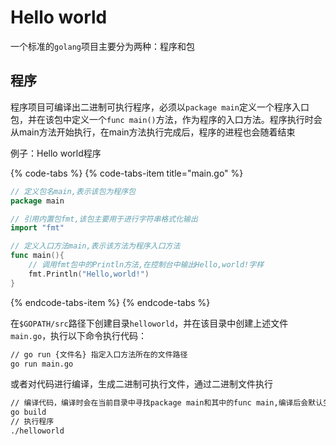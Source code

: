 # Hello world

一个标准的`golang`项目主要分为两种：程序和包

## 程序

程序项目可编译出二进制可执行程序，必须以`package main`定义一个程序入口包，并在该包中定义一个`func main()`方法，作为程序的入口方法。程序执行时会从main方法开始执行，在main方法执行完成后，程序的进程也会随着结束

例子：Hello world程序

{% code-tabs %}
{% code-tabs-item title="main.go" %}
```go
// 定义包名main,表示该包为程序包
package main

// 引用内置包fmt,该包主要用于进行字符串格式化输出
import "fmt"

// 定义入口方法main,表示该方法为程序入口方法
func main(){
    // 调用fmt包中的Println方法,在控制台中输出Hello,world!字样
    fmt.Println("Hello,world!")
}
```
{% endcode-tabs-item %}
{% endcode-tabs %}

在`$GOPATH/src`路径下创建目录`helloworld`，并在该目录中创建上述文件`main.go`，执行以下命令执行代码：

```bash
// go run {文件名} 指定入口方法所在的文件路径
go run main.go
```

或者对代码进行编译，生成二进制可执行文件，通过二进制文件执行

```bash
// 编译代码，编译时会在当前目录中寻找package main和其中的func main,编译后会默认生成一个与当前目录同名的二进制可执行文件，也可以通过-o参数指定输出路径
go build
// 执行程序
./helloworld
```

## 



